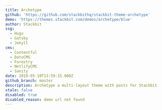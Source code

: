 ```yaml
---
title: Archetype
github: 'https://github.com/stackbithq/stackbit-theme-archetype'
demo: 'https://themes.stackbit.com/demos/archetype/blue'
author: Stackbit
ssg:
  - Hugo
  - Gatsby
  - Jekyll
cms:
  - Contentful
  - DatoCMS
  - Forestry
  - NetlifyCMS
  - Sanity
date: 2019-05-10T13:59:15.000Z
github_branch: master
description: Archetype a multi-layout theme with posts for Stackbit
stale: false
disabled: true
disabled_reason: demo url not found
---
```

